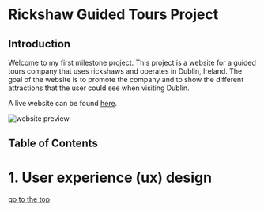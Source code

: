 
# Rickshaw Guided Tours Project

## Introduction 
Welcome to my first milestone project. This project is a website for a guided tours company that uses rickshaws and operates in Dublin, Ireland. The goal of the website is to promote the company and to show the different attractions that the user could see when visiting Dublin. 

A live website can be found [here](xxx).

![website preview](xxx)

## Table of Contents

<a name="ux"></a>
# 1. User experience (ux) design
[go to the top](#table-of-contents)


